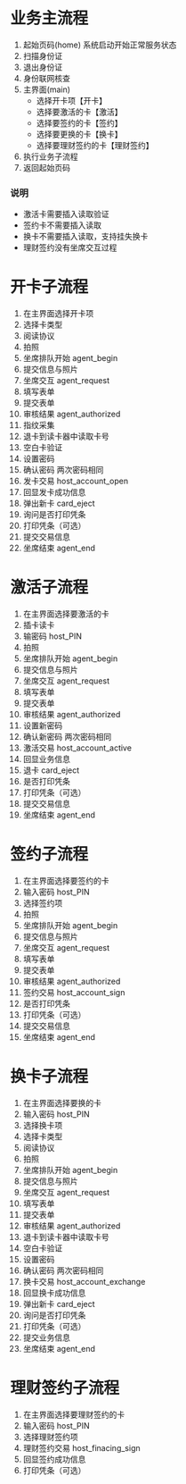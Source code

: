 # 业务主流程 #

1. 起始页码(home)  系统启动开始正常服务状态
2. 扫描身份证
3. 退出身份证
4. 身份联网核查
5. 主界面(main)
    - 选择开卡项【开卡】
    - 选择要激活的卡【激活】
    - 选择要签约的卡【签约】
    - 选择要更换的卡【换卡】
    - 选择要理财签约的卡【理财签约】
6. 执行业务子流程
7. 返回起始页码

### 说明 ###
- 激活卡需要插入读取验证
- 签约卡不需要插入读取
- 换卡不需要插入读取，支持挂失换卡
- 理财签约没有坐席交互过程

# 开卡子流程 #

1. 在主界面选择开卡项
2. 选择卡类型
3. 阅读协议
4. 拍照
5. 坐席排队开始 agent_begin
6. 提交信息与照片
7. 坐席交互 agent_request
8. 填写表单
9. 提交表单
10. 审核结果 agent_authorized
11. 指纹采集
12. 退卡到读卡器中读取卡号
13. 空白卡验证
14. 设置密码
15. 确认密码 两次密码相同
16. 发卡交易 host_account_open
17. 回显发卡成功信息
18. 弹出新卡 card_eject
19. 询问是否打印凭条
20. 打印凭条（可选）
21. 提交交易信息
22. 坐席结束 agent_end

# 激活子流程 #

1. 在主界面选择要激活的卡
2. 插卡读卡
3. 输密码  host_PIN
4. 拍照
5. 坐席排队开始 agent_begin
6. 提交信息与照片
7. 坐席交互 agent_request
8. 填写表单
9. 提交表单
10. 审核结果 agent_authorized
11. 设置新密码
12. 确认新密码 两次密码相同
13. 激活交易 host_account_active
14. 回显业务信息
15. 退卡 card_eject
16. 是否打印凭条
17. 打印凭条（可选）
18. 提交交易信息
19. 坐席结束 agent_end

# 签约子流程 #

1. 在主界面选择要签约的卡
2. 输入密码 host_PIN
3. 选择签约项
4. 拍照
5. 坐席排队开始 agent_begin
6. 提交信息与照片
7. 坐席交互 agent_request
8. 填写表单
9. 提交表单
10. 审核结果 agent_authorized
11. 签约交易 host_account_sign
12. 是否打印凭条
13. 打印凭条（可选）
14. 提交交易信息
15. 坐席结束 agent_end

# 换卡子流程 #

1. 在主界面选择要换的卡
2. 输入密码 host_PIN
3. 选择换卡项
4. 选择卡类型
5. 阅读协议
6. 拍照
7. 坐席排队开始 agent_begin
8. 提交信息与照片
9. 坐席交互 agent_request
10. 填写表单
11. 提交表单
12. 审核结果 agent_authorized
13. 退卡到读卡器中读取卡号
14. 空白卡验证
15. 设置密码
16. 确认密码 两次密码相同
17. 换卡交易 host_account_exchange
18. 回显换卡成功信息
19. 弹出新卡 card_eject
20. 询问是否打印凭条
21. 打印凭条（可选）
22. 提交业务信息
23. 坐席结束 agent_end

# 理财签约子流程 #

1. 在主界面选择要理财签约的卡
2. 输入密码 host_PIN
3. 选择理财签约项
4. 理财签约交易 host_finacing_sign
5. 回显签约成功信息
6. 打印凭条（可选）
